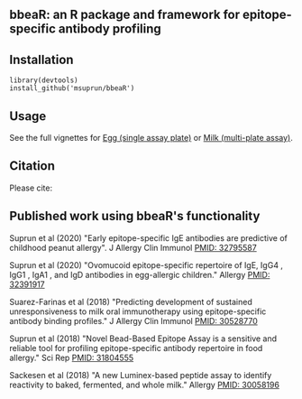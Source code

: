 ## bbeaR: an R package and framework for epitope-specific antibody profiling

## Installation

```{r}
library(devtools)
install_github('msuprun/bbeaR')
```

## Usage

See the full vignettes for [Egg (single assay plate)](https://msuprun.github.io/bbeaR/bbeaR_EggExample.html) or  [Milk (multi-plate assay)](https://msuprun.github.io/bbeaR/bbeaR_MilkExample.html).

## Citation

Please cite:


## Published work using bbeaR's functionality

Suprun et al (2020) "Early epitope-specific IgE antibodies are predictive of childhood peanut allergy". J Allergy Clin Immunol [PMID: 32795587](https://pubmed.ncbi.nlm.nih.gov/32795587/)

Suprun et al (2020) "Ovomucoid epitope-specific repertoire of IgE, IgG4 , IgG1 , IgA1 , and IgD antibodies in egg-allergic children." Allergy [PMID: 32391917](https://pubmed.ncbi.nlm.nih.gov/32391917/)

Suarez-Farinas et al (2018) "Predicting development of sustained unresponsiveness to milk oral immunotherapy using epitope-specific antibody binding profiles." J Allergy Clin Immunol [PMID: 30528770](https://pubmed.ncbi.nlm.nih.gov/30528770/)

Suprun et al (2018) "Novel Bead-Based Epitope Assay is a sensitive and reliable tool for profiling epitope-specific antibody repertoire in food allergy." Sci Rep [PMID: 31804555](https://pubmed.ncbi.nlm.nih.gov/31804555/)

Sackesen et al (2018) "A new Luminex-based peptide assay to identify reactivity to baked, fermented, and whole milk." Allergy [PMID: 30058196](https://pubmed.ncbi.nlm.nih.gov/30058196/)

